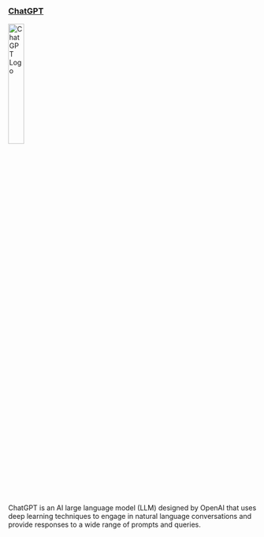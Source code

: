 ### [ChatGPT](https://chat.openai.com)
<img src="https://cdn.discordapp.com/attachments/988886251367178320/1132090985598431332/1920px-ChatGPT_logo.png" width="25%" height="25%" alt="ChatGPT Logo" /><br>
ChatGPT is an AI large language model (LLM) designed by OpenAI that uses deep learning techniques to engage in natural language conversations and provide responses to a wide range of prompts and queries.